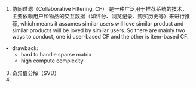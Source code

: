 1. 协同过滤（Collaborative Filtering, CF）
是一种广泛用于推荐系统的技术，主要依赖用户和物品的交互数据（如评分、浏览记录、购买历史等）来进行推荐, which means it assumes similar users will love similar product and similar products will be loved by similar users. So there are mainly two ways to conduct, one id user-based CF and the other is item-based CF.
* drawback:
  * hard to handle sparse matrix
  * high compute complexity
3. 奇异值分解（SVD）
4. 
